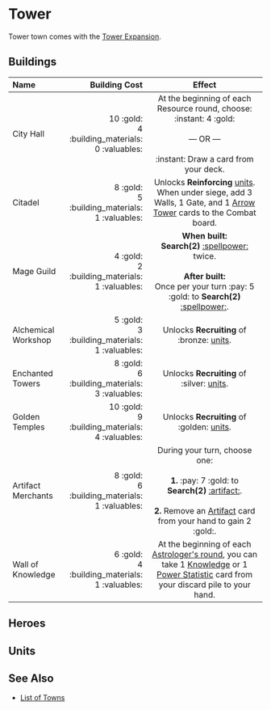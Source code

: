 # Tower

Tower town comes with the [Tower Expansion](../content.md).


## Buildings

| Name | Building Cost | Effect |
| :--- | ---: | :---: |
| City Hall | 10 :gold:<br>4 :building_materials:<br>0 :valuables: | At the beginning of each Resource round, choose:<br>:instant: 4 :gold:<br><br>— OR —<br><br>:instant: Draw a card from your deck. |
| Citadel | 8 :gold:<br>5 :building_materials:<br>1 :valuables: | Unlocks **Reinforcing** [units](#units). When under siege, add 3 Walls, 1 Gate, and 1 [Arrow Tower](../units/arrow_tower.md) cards to the Combat board. |
| Mage Guild | 4 :gold:<br>2 :building_materials:<br>1 :valuables: | **When built:**<br>**Search(2)** [:spellpower:](../spells.md) twice.<br><br>**After built:**<br>Once per your turn :pay: 5 :gold: to **Search(2)** [:spellpower:](../spells.md). |
| Alchemical Workshop | 5 :gold:<br>3 :building_materials:<br>1 :valuables: | Unlocks **Recruiting** of :bronze: [units](#units). |
| Enchanted Towers | 8 :gold:<br>6 :building_materials:<br>3 :valuables: | Unlocks **Recruiting** of :silver: [units](#units). |
| Golden Temples | 10 :gold:<br>9 :building_materials:<br>4 :valuables: | Unlocks **Recruiting** of :golden: [units](#units). |
| Artifact Merchants | 8 :gold:<br>6 :building_materials:<br>1 :valuables: | During your turn, choose one:<br><br>**1.** :pay: 7 :gold: to **Search(2)** [:artifact:](../artifacts.md).<br><br>**2.** Remove an [Artifact](../artifacts.md) card from your hand to gain 2 :gold:. |
| Wall of Knowledge | 6 :gold:<br>4 :building_materials:<br>1 :valuables: | At the beginning of each [Astrologer's round](../astrologers_proclaim.md), you can take 1 [Knowledge](..statistics/knowledge.md) or 1 [Power Statistic](..statistics/power.md) card from your discard pile to your hand. |


## Heroes


## Units


## See Also

- [List of Towns](../towns.md)